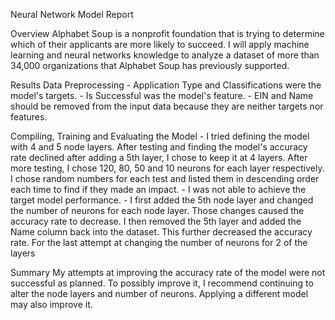 Neural Network Model Report

Overview
Alphabet Soup is a nonprofit foundation that is trying to determine which of their applicants
are more likely to succeed. I will apply machine learning and neural networks knowledge to analyze
a dataset of more than 34,000 organizations that Alphabet Soup has previously supported. 

Results
  Data Preprocessing
    - Application Type and Classifications were the model's targets.
    - Is Successful was the model's feature.
    - EIN and Name should be removed from the input data because they are neither targets nor features.

  Compiling, Training and Evaluating the Model
    - I tried defining the model with 4 and 5 node layers. After testing and finding the model's
      accuracy rate declined after adding a 5th layer, I chose to keep it at 4 layers.
      After more testing, I chose 120, 80, 50 and 10 neurons for each layer respectively.
      I chose random numbers for each test and listed them in descending order each time to find
      if they made an impact.
    - I was not able to achieve the target model performance. 
    - I first added the 5th node layer and changed the number of neurons for each node layer. 
      Those changes caused the accuracy rate to decrease. I then removed the 5th layer and added the 
      Name column back into the dataset. This further decreased the accuracy rate. For the last attempt
      at changing the number of neurons for 2 of the layers  

Summary 
My attempts at improving the accuracy rate of the model were not successful as planned. To possibly improve it, I recommend continuing to alter the node layers and number of neurons. Applying a different model may also improve it. 
